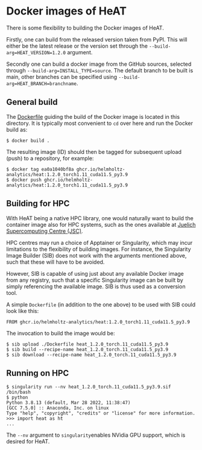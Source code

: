 # Docker images of HeAT

There is some flexibility to building the Docker images of HeAT.

Firstly, one can build from the released version taken from PyPI. This will either be
the latest release or the version set through the `--build-arg=HEAT_VERSION=1.2.0`
argument.

Secondly one can build a docker image from the GitHub sources, selected through
`--build-arg=INSTALL_TYPE=source`. The default branch to be built is main, other
branches can be specified using `--build-arg=HEAT_BRANCH=branchname`.

## General build

The [Dockerfile](./Dockerfile) guiding the build of the Docker image is located in this
directory. It is typically most convenient to `cd` over here and run the Docker build as:

	$ docker build .

The resulting image (ID) should then be tagged for subsequent upload (push) to a
repository, for example:

	$ docker tag ea0a1040bf8a ghcr.io/helmholtz-analytics/heat:1.2.0_torch1.11_cuda11.5_py3.9
	$ docker push ghcr.io/helmholtz-analytics/heat:1.2.0_torch1.11_cuda11.5_py3.9

## Building for HPC

With HeAT being a native HPC library, one would naturally want to build the container
image also for HPC systems, such as the ones available at [Juelich Supercomputing Centre
(JSC)](https://www.fz-juelich.de/jsc/ "Juelich Supercomputing Centre").

HPC centres may run a choice of Apptainer or Singularity, which may incur limitations to
the flexibility of building images. For instance, the Singularity Image Builder (SIB)
does not work with the arguments mentioned above, such that these will have to be
avoided.

However, SIB is capable of using just about any available Docker image from any
registry, such that a specific Singularity image can be built by simply referencing the
available image. SIB is thus used as a conversion tool.

A simple `Dockerfile` (in addition to the one above) to be used with SIB could look like
this:

	FROM ghcr.io/helmholtz-analytics/heat:1.2.0_torch1.11_cuda11.5_py3.9

The invocation to build the image would be:

	$ sib upload ./Dockerfile heat_1.2.0_torch.11_cuda11.5_py3.9
	$ sib build --recipe-name heat_1.2.0_torch.11_cuda11.5_py3.9
	$ sib download --recipe-name heat_1.2.0_torch.11_cuda11.5_py3.9

## Running on HPC

	$ singularity run --nv heat_1.2.0_torch.11_cuda11.5_py3.9.sif /bin/bash
	$ python
	Python 3.8.13 (default, Mar 28 2022, 11:38:47)
	[GCC 7.5.0] :: Anaconda, Inc. on linux
	Type "help", "copyright", "credits" or "license" for more information.
	>>> import heat as ht
	...

The `--nv` argument to `singularity`enables NVidia GPU support, which is desired for
HeAT.
